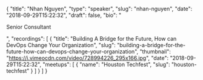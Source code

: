 {
  "title": "Nhan Nguyen",
  "type": "speaker",
  "slug": "nhan-nguyen",
  "date": "2018-09-29T15:22:32",
  "draft": false,
  "bio": "<p>Senior Consultant</p>",
  "recordings": [
    {
      "title": "Building A Bridge for the Future, How can DevOps Change Your Organization",
      "slug": "building-a-bridge-for-the-future-how-can-devops-change-your-organization",
      "thumbnail": "https://i.vimeocdn.com/video/728994226_295x166.jpg",
      "date": "2018-09-29T15:22:32",
      "meetups": [
        {
          "name": "Houston Techfest",
          "slug": "houston-techfest"
        }
      ]
    }
  ]
}